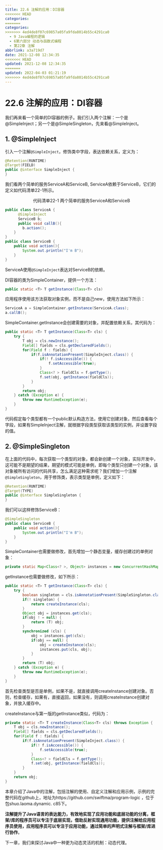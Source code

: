 ```yaml
---
title: 22.6 注解的应用：DI容器
<<<<<<< HEAD
categories:
=======
categories: 
>>>>>>> 4ed4de8f07c69857a05fa9fda8014b55c4291ca0
  - 9 Java编程的逻辑
  - 6第六部分 动态与函数式编程
  - 第22章 注解
abbrlink: a3a719d7
date: 2021-12-08 12:34:35
<<<<<<< HEAD
updated: 2021-12-08 12:34:35
=======
updated: 2022-04-03 01:21:19
>>>>>>> 4ed4de8f07c69857a05fa9fda8014b55c4291ca0
---
```

# 22.6 注解的应用：DI容器
我们再来看一个简单的DI容器的例子。我们引入两个注解：一个是@SimpleInject；另一个是@SimpleSingleton，先来看@SimpleInject。

## 1. @SimpleInject
引入一个注解`@SimpleInject`，修饰类中字段，表达依赖关系，定义为：

```java
@Retention(RUNTIME)
@Target(FIELD)
public @interface SimpleInject {
}
```

我们看两个简单的服务ServiceA和ServiceB, ServiceA依赖于ServiceB，它们的定义如代码清单22-1所示。

<center>代码清单22-1 两个简单的服务ServiceA和ServiceB</center>

```java
public class ServiceA {
      @SimpleInject
      ServiceB b;
      public void callB(){
        b.action();
    }
}
public class ServiceB {
    public void action(){
        System.out.println("I'm B");
    }
}
```

ServiceA使用`@SimpleInject`表达对ServiceB的依赖。

DI容器的类为SimpleContainer，提供一个方法：

```java
public static <T> T getInstance(Class<T> cls)
```

应用程序使用该方法获取对象实例，而不是自己new，使用方法如下所示：

```java
ServiceA a = SimpleContainer.getInstance(ServiceA.class);
a.callB();
```

SimpleContainer.getInstance会创建需要的对象，并配置依赖关系，其代码为：

```java
public static <T> T getInstance(Class<T> cls) {
    try {
        T obj = cls.newInstance();
        Field[] fields = cls.getDeclaredFields();
        for(Field f : fields) {
            if(f.isAnnotationPresent(SimpleInject.class)) {
                if(! f.isAccessible()) {
                    f.setAccessible(true);
                }
                Class<? > fieldCls = f.getType();
                f.set(obj, getInstance(fieldCls));
            }
        }
        return obj;
    } catch (Exception e) {
        throw new RuntimeException(e);
    }
}
```

代码假定每个类型都有一个public默认构造方法，使用它创建对象，然后查看每个字段，如果有SimpleInject注解，就根据字段类型获取该类型的实例，并设置字段的值。

## 2. @SimpleSingleton
在上面的代码中，每次获取一个类型的对象，都会新创建一个对象，实际开发中，这可能不是期望的结果，期望的模式可能是单例，即每个类型只创建一个对象，该对象被所有访问的代码共享，怎么满足这种需求呢？我们增加一个注解`@SimpleSingleton`，用于修饰类，表示类型是单例，定义如下：

```java
@Retention(RUNTIME)
@Target(TYPE)
public @interface SimpleSingleton {
}
```

我们可以这样修饰ServiceB：

```java
@SimpleSingleton
public class ServiceB {
    public void action(){
        System.out.println("I'm B");
    }
}
```

SimpleContainer也需要做修改，首先增加一个静态变量，缓存创建过的单例对象：

```java
private static Map<Class<? >, Object> instances = new ConcurrentHashMap<>();
```

getInstance也需要做修改，如下所示：

```java
public static <T> T getInstance(Class<T> cls) {
    try {
        boolean singleton = cls.isAnnotationPresent(SimpleSingleton.class);
        if(! singleton) {
            return createInstance(cls);
        }
        Object obj = instances.get(cls);
        if(obj ! = null) {
            return (T) obj;
        }
        synchronized (cls) {
            obj = instances.get(cls);
            if(obj == null) {
                obj = createInstance(cls);
                instances.put(cls, obj);
            }
        }
        return (T) obj;
    } catch (Exception e) {
        throw new RuntimeException(e);
    }
}
```

首先检查类型是否是单例，如果不是，就直接调用createInstance创建对象。否则，检查缓存，如果有，直接返回，如果没有，则调用createInstance创建对象，并放入缓存中。

createInstance与第一版的getInstance类似，代码为：

```java
private static <T> T createInstance(Class<T> cls) throws Exception {
    T obj = cls.newInstance();
    Field[] fields = cls.getDeclaredFields();
    for(Field f : fields) {
        if(f.isAnnotationPresent(SimpleInject.class)) {
            if(! f.isAccessible()) {
                f.setAccessible(true);
            }
            Class<? > fieldCls = f.getType();
            f.set(obj, getInstance(fieldCls));
        }
    }
    return obj;
}
```

本章介绍了Java中的注解，包括注解的使用、自定义注解和应用示例，示例的完整代码在github上，地址为https://github.com/swiftma/program-logic ，位于包shuo.laoma.dynamic. c85下。

**注解提升了Java语言的表达能力，有效地实现了应用功能和底层功能的分离，框架/库的程序员可以专注于底层实现，借助反射实现通用功能，提供注解给应用程序员使用，应用程序员可以专注于应用功能，通过简单的声明式注解与框架/库进行协作**。

下一章，我们来探讨Java中一种更为动态灵活的机制：动态代理。
